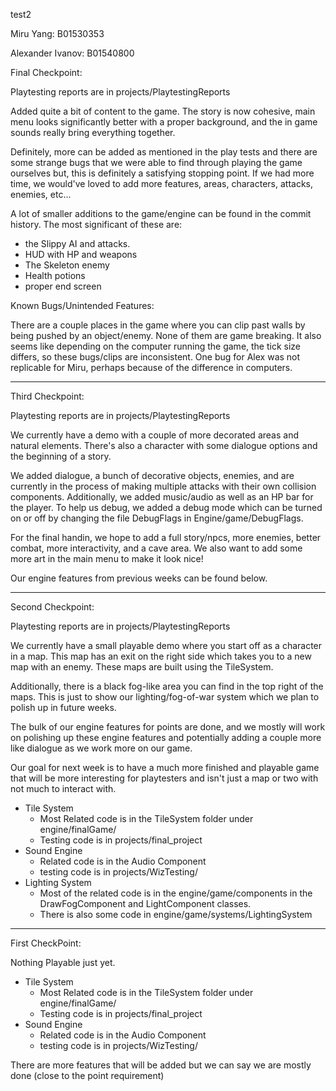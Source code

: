 test2

Miru Yang: B01530353

Alexander Ivanov: B01540800


Final Checkpoint:

Playtesting reports are in projects/PlaytestingReports

Added quite a bit of content to the game.
The story is now cohesive, main menu looks significantly better with a proper background, 
and the in game sounds really bring everything together.

Definitely, more can be added as mentioned in the play tests and there are some strange 
bugs that we were able to find through playing the game ourselves but, this is definitely 
a satisfying stopping point. If we had more time, we would've loved to add more features, areas, characters, attacks,
enemies, etc...

A lot of smaller additions to the game/engine can be found in the commit history.
The most significant of these are:
- the Slippy AI and attacks.
- HUD with HP and weapons
- The Skeleton enemy
- Health potions
- proper end screen

Known Bugs/Unintended Features:

There are a couple places in the game where you can clip past walls by being pushed by an object/enemy.
None of them are game breaking.
It also seems like depending on the computer running the game, the tick size differs, so these bugs/clips are
inconsistent. One bug for Alex was not replicable for Miru, perhaps because of the difference in computers.

------------------------------------------

Third Checkpoint:

Playtesting reports are in projects/PlaytestingReports

We currently have a demo with a couple of more decorated areas and natural elements. There's
also a character with some dialogue options and the beginning of a story.

We added dialogue, a bunch of decorative objects, enemies, and are currently in the process
of making multiple attacks with their own collision components. Additionally, we added music/audio
as well as an HP bar for the player. To help us debug, we added a debug mode which can be turned
on or off by changing the file DebugFlags in Engine/game/DebugFlags.

For the final handin, we hope to add a full story/npcs, more enemies, better combat, more interactivity,
and a cave area. We also want to add some more art in the main menu to make it look nice!

Our engine features from previous weeks can be found below.


------------------------------------------

Second Checkpoint:

Playtesting reports are in projects/PlaytestingReports

We currently have a small playable demo where you start off as a character in a map.
This map has an exit on the right side which takes you to a new map with an enemy.
These maps are built using the TileSystem.

Additionally, there is a black fog-like area you can find in the top right of the maps.
This is just to show our lighting/fog-of-war system which we plan to polish up in future weeks.

The bulk of our engine features for points are done, and we mostly will work on polishing up
these engine features and potentially adding a couple more like dialogue as we work more on 
our game.

Our goal for next week is to have a much more finished and playable game that will be more
interesting for playtesters and isn't just a map or two with not much to interact with.


- Tile System
    - Most Related code is in the TileSystem folder under engine/finalGame/
    - Testing code is in projects/final_project
- Sound Engine
    - Related code is in the Audio Component
    - testing code is in projects/WizTesting/
- Lighting System
    - Most of the related code is in the engine/game/components in the DrawFogComponent and 
    LightComponent classes.
    - There is also some code in engine/game/systems/LightingSystem
    
------------------------------------------

First CheckPoint:

Nothing Playable just yet.

- Tile System
    - Most Related code is in the TileSystem folder under engine/finalGame/
    - Testing code is in projects/final_project
- Sound Engine
    - Related code is in the Audio Component
    - testing code is in projects/WizTesting/
    
There are more features that will be added but we can say we are mostly done (close to the point requirement)



